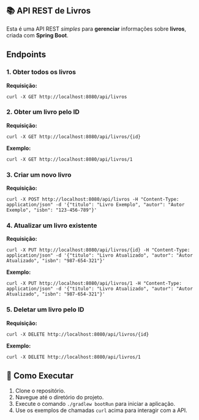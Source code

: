 ## 📚 API REST de Livros

Esta é uma API REST _simples_ para **gerenciar** informações sobre **livros**, criada com **Spring Boot**.

## Endpoints

### 1\. Obter todos os livros

**Requisição:**

```plaintext
curl -X GET http://localhost:8080/api/livros
```

### 2\. Obter um livro pelo ID

**Requisição:**

```plaintext
curl -X GET http://localhost:8080/api/livros/{id}
```

**Exemplo:**

```plaintext
curl -X GET http://localhost:8080/api/livros/1
```

### 3\. Criar um novo livro

**Requisição:**

```plaintext
curl -X POST http://localhost:8080/api/livros -H "Content-Type: application/json" -d '{"titulo": "Livro Exemplo", "autor": "Autor Exemplo", "isbn": "123-456-789"}'
```

### 4\. Atualizar um livro existente

**Requisição:**

```plaintext
curl -X PUT http://localhost:8080/api/livros/{id} -H "Content-Type: application/json" -d '{"titulo": "Livro Atualizado", "autor": "Autor Atualizado", "isbn": "987-654-321"}'
```

**Exemplo:**

```plaintext
curl -X PUT http://localhost:8080/api/livros/1 -H "Content-Type: application/json" -d '{"titulo": "Livro Atualizado", "autor": "Autor Atualizado", "isbn": "987-654-321"}'
```

### 5\. Deletar um livro pelo ID

**Requisição:**

```plaintext
curl -X DELETE http://localhost:8080/api/livros/{id}
```

**Exemplo:**

```plaintext
curl -X DELETE http://localhost:8080/api/livros/1
```

## 🚀 Como Executar

1.  Clone o repositório.
2.  Navegue até o diretório do projeto.
3.  Execute o comando `./gradlew bootRun` para iniciar a aplicação.
4.  Use os exemplos de chamadas `curl` acima para interagir com a API.